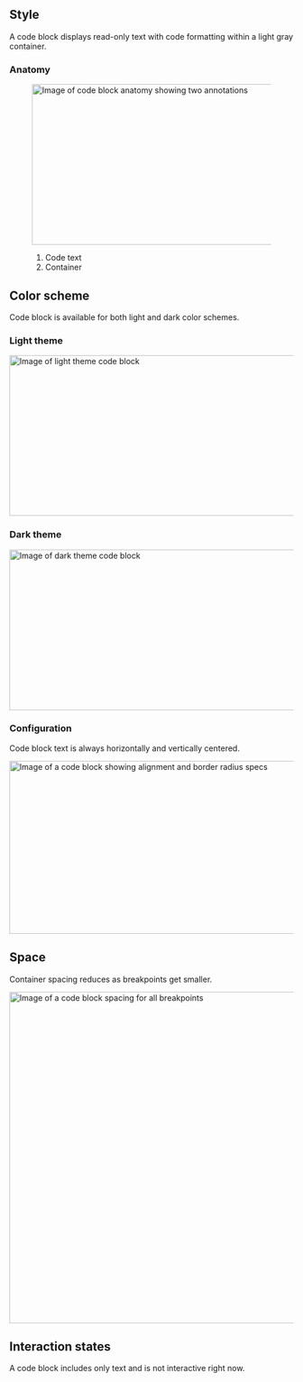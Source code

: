 ## Style

A code block displays read-only text with code formatting within a light gray 
container.

### Anatomy

<figure>
  <uxdot-example width-adjustment="870px">
    <img src="../code-block-anatomy.png"
         alt="Image of code block anatomy showing two annotations"
         width="872"
         height="285">
  </uxdot-example>
  <figcaption>
    <ol>
      <li>Code text</li>
      <li>Container</li>
    </ol>
  </figcaption>
</figure>

## Color scheme
<a id="theme"></a>

Code block is available for both light and dark color schemes.

### Light theme

<uxdot-example color-palette="lightest" width-adjustment="872px">
  <img src="../code-block-theme-light.png"
       alt="Image of light theme code block"
       width="872"
       height="285">
</uxdot-example>


### Dark theme

<uxdot-example color-palette="darkest" width-adjustment="872px">
  <img src="../code-block-theme-dark.png"
       alt="Image of dark theme code block"
       width="872"
       height="285">
</uxdot-example>

### Configuration

Code block text is always horizontally and vertically centered.

<uxdot-example color-palette="lightest" width-adjustment="872px">
  <img src="../code-block-configuration.png"
       alt="Image of a code block showing alignment and border radius specs"
       width="872"
       height="307">
</uxdot-example>

## Space

Container spacing reduces as breakpoints get smaller.

<uxdot-example color-palette="lightest" width-adjustment="872px">
  <img src="../code-block-space.png"
       alt="Image of a code block spacing for all breakpoints"
       width="872"
       height="588">
</uxdot-example>

<uxdot-spacer-tokens-table tokens="lg, xl"></uxdot-spacer-tokens-table>

## Interaction states
A code block includes only text and is not interactive right now.


